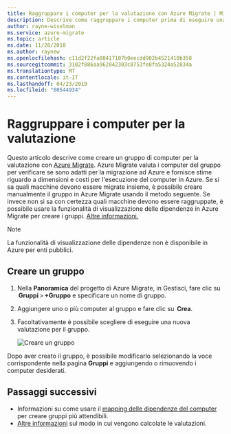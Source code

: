 ```yaml
---
title: Raggruppare i computer per la valutazione con Azure Migrate | Microsoft Docs
description: Descrive come raggruppare i computer prima di eseguire una valutazione con il servizio Azure Migrate.
author: rayne-wiselman
ms.service: azure-migrate
ms.topic: article
ms.date: 11/28/2018
ms.author: raynew
ms.openlocfilehash: c11d2f22fa08417107b0eecdd902b4521410b358
ms.sourcegitcommit: 3102f886aa962842303c8753fe8fa5324a52834a
ms.translationtype: MT
ms.contentlocale: it-IT
ms.lasthandoff: 04/23/2019
ms.locfileid: "60544934"
---
```

# <a name="group-machines-for-assessment"></a>Raggruppare i computer per la valutazione

Questo articolo descrive come creare un gruppo di computer per la valutazione con [Azure Migrate](migrate-overview.md). Azure Migrate valuta i computer del gruppo per verificare se sono adatti per la migrazione ad Azure e fornisce stime riguardo a dimensioni e costi per l'esecuzione del computer in Azure. Se si sa quali macchine devono essere migrate insieme, è possibile creare manualmente il gruppo in Azure Migrate usando il metodo seguente. Se invece non si sa con certezza quali macchine devono essere raggruppate, è possibile usare la funzionalità di visualizzazione delle dipendenze in Azure Migrate per creare i gruppi. [Altre informazioni.](how-to-create-group-machine-dependencies.md)

> [!NOTE]
> La funzionalità di visualizzazione delle dipendenze non è disponibile in Azure per enti pubblici.

## <a name="create-a-group"></a>Creare un gruppo

1. Nella **Panoramica** del progetto di Azure Migrate, in Gestisci, fare clic su  **Gruppi** > **+Gruppo** e specificare un nome di gruppo.
2. Aggiungere uno o più computer al gruppo e fare clic su  **Crea**.
3. Facoltativamente è possibile scegliere di eseguire una nuova valutazione per il gruppo.

    ![Creare un gruppo](./media/how-to-create-a-group/create-group.png)

Dopo aver creato il gruppo, è possibile modificarlo selezionando la voce corrispondente nella pagina **Gruppi** e aggiungendo o rimuovendo i computer desiderati.

## <a name="next-steps"></a>Passaggi successivi

- Informazioni su come usare il [mapping delle dipendenze del computer](how-to-create-group-machine-dependencies.md) per creare gruppi più attendibili.
- [Altre informazioni](concepts-assessment-calculation.md) sul modo in cui vengono calcolate le valutazioni.
